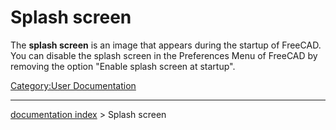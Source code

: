 # Splash screen
The **splash screen** is an image that appears during the startup of FreeCAD. You can disable the splash screen in the Preferences Menu of FreeCAD by removing the option \"Enable splash screen at startup\".



[Category:User Documentation](Category:User_Documentation.md)

---
[documentation index](../README.md) > Splash screen
